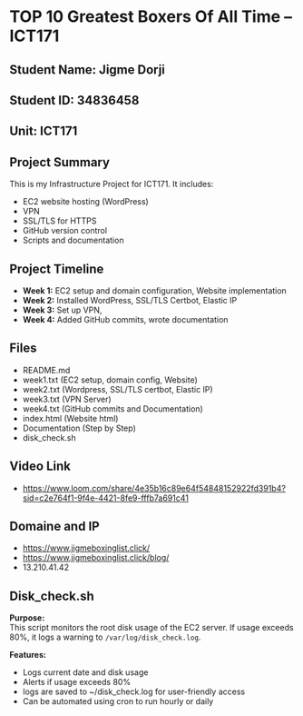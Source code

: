 # TOP 10 Greatest Boxers Of All Time – ICT171

## Student Name: Jigme Dorji  
## Student ID: 34836458
## Unit: ICT171


## Project Summary
This is my Infrastructure Project for ICT171. It includes:
- EC2 website hosting (WordPress)
- VPN 
- SSL/TLS for HTTPS
- GitHub version control
- Scripts and documentation

## Project Timeline

- **Week 1:** EC2 setup and domain configuration, Website implementation
- **Week 2:** Installed WordPress, SSL/TLS Certbot, Elastic IP
- **Week 3:** Set up VPN,
- **Week 4:** Added GitHub commits, wrote documentation

## Files

- README.md
- week1.txt (EC2 setup, domain config, Website)
- week2.txt (Wordpress, SSL/TLS certbot, Elastic IP)
- week3.txt (VPN Server)
- week4.txt (GitHub commits and Documentation)
- index.html (Website html)
- Documentation (Step by Step)
- disk_check.sh

## Video Link

- https://www.loom.com/share/4e35b16c89e64f54848152922fd391b4?sid=c2e764f1-9f4e-4421-8fe9-fffb7a691c41

## Domaine and IP

- https://www.jigmeboxinglist.click/
- https://www.jigmeboxinglist.click/blog/
- 13.210.41.42
  
## Disk_check.sh

**Purpose:**  
This script monitors the root disk usage of the EC2 server. If usage exceeds 80%, it logs a warning to `/var/log/disk_check.log`.

**Features:**
- Logs current date and disk usage
- Alerts if usage exceeds 80%
- logs are saved to ~/disk_check.log for user-friendly access
- Can be automated using cron to run hourly or daily

  


  


